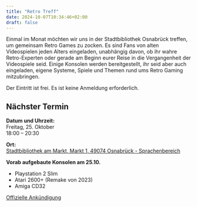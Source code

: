 ```yaml
---
title: "Retro Treff"
date: 2024-10-07T10:34:46+02:00
draft: false
---
```


Einmal im Monat möchten wir uns in der Stadtbibliothek Osnabrück treffen, um gemeinsam Retro Games zu zocken. Es sind Fans von alten Videospielen jeden Alters eingeladen, unabhängig davon, ob ihr wahre Retro-Experten oder gerade am Beginn eurer Reise in die Vergangenheit der Videospiele seid. Einige Konsolen werden bereitgestellt, ihr seid aber auch eingeladen, eigene Systeme, Spiele und Themen rund ums Retro Gaming mitzubringen.

Der Eintritt ist frei. Es ist keine Anmeldung erforderlich.

## Nächster Termin
**Datum und Uhrzeit:**\
Freitag, 25. Oktober\
18:00 – 20:30

**Ort:**\
[Stadtbibliothek am Markt, Markt 1, 49074 Osnabrück - Sprachenbereich](https://www.openstreetmap.org/node/268428092#map=19/52.277116/8.041998)

**Vorab aufgebaute Konsolen am 25.10.**
- Playstation 2 Slim
- Atari 2600+ (Remake von 2023)
- Amiga CD32

[Offizielle Ankündigung](https://stadtbibliothek.osnabrueck.de/erleben#/events/a8e5d8d3-2ba3-4cff-a5ef-d2a9a4324895)